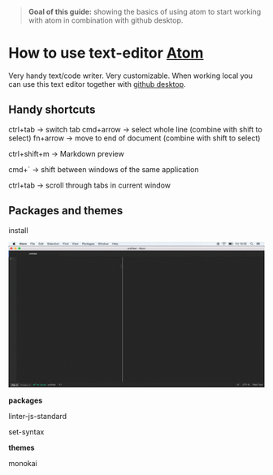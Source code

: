 > **Goal of this guide:** showing the basics of using atom to start working with atom in combination with github desktop.

# How to use text-editor [Atom](https://atom.io)

Very handy text/code writer. Very customizable. When working local you can use this text editor together with [github desktop](https://desktop.github.com/).

## Handy shortcuts

ctrl+tab -> switch tab cmd+arrow -> select whole line (combine with shift to select)
fn+arrow -> move to end of document (combine with shift to select)

ctrl+shift+m -> Markdown preview

cmd+` -> shift between windows of the same application

ctrl+tab -> scroll through tabs in current window

## Packages and themes

install

![see explanation in gif](../images/atom-install-theme-guide.gif)

**packages**

linter-js-standard

set-syntax

**themes**

monokai
